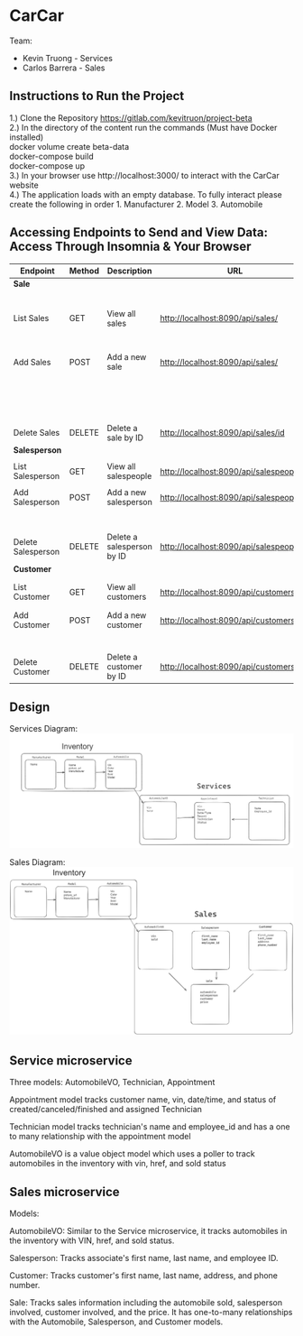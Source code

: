 # CarCar

Team:

- Kevin Truong - Services
- Carlos Barrera - Sales

## Instructions to Run the Project

1.) Clone the Repository https://gitlab.com/kevitruon/project-beta <br>
2.) In the directory of the content run the commands (Must have Docker installed)<br>
docker volume create beta-data<br>
docker-compose build<br>
docker-compose up<br>
3.) In your browser use http://localhost:3000/ to interact with the CarCar website<br>
4.) The application loads with an empty database. To fully interact please create the following in order 1. Manufacturer 2. Model 3. Automobile

## Accessing Endpoints to Send and View Data: Access Through Insomnia & Your Browser

| Endpoint           | Method | Description                | URL                                                                                  | Screenshot                                                         |
| ------------------ | ------ | -------------------------- | ------------------------------------------------------------------------------------ | ------------------------------------------------------------------ |
| **Sale**           |        |                            |                                                                                      |                                                                    |
| List Sales         | GET    | View all sales             | [http://localhost:8090/api/sales/](http://localhost:8090/api/sales/)                 | ![List Sales](ghi/app/public/listsale.png)                         |
| Add Sales          | POST   | Add a new sale             | [http://localhost:8090/api/sales/](http://localhost:8090/api/sales/)                 | ![Add Sales](ghi/app/public/addsalejson.png)                       |
|                    |        |                            |                                                                                      | ![Add Sales Response](ghi/app/public/addsaleresponse.png)          |
| Delete Sales       | DELETE | Delete a sale by ID        | [http://localhost:8090/api/sales/id](http://localhost:8090/api/sales/id)             | ![Delete Sales](ghi/app/public/delete.png)                         |
| **Salesperson**    |        |                            |                                                                                      |                                                                    |
| List Salesperson   | GET    | View all salespeople       | [http://localhost:8090/api/salespeople/](http://localhost:8090/api/salespeople/)     | ![List Salesperson](ghi/app/public/listsalesperson.png)            |
| Add Salesperson    | POST   | Add a new salesperson      | [http://localhost:8090/api/salespeople/](http://localhost:8090/api/salespeople/)     | ![Add Salesperson JSON](ghi/app/public/salepersonjson.png)         |
|                    |        |                            |                                                                                      | ![Add Salesperson Response](ghi/app/public/salepersonresponse.png) |
| Delete Salesperson | DELETE | Delete a salesperson by ID | [http://localhost:8090/api/salespeople/id](http://localhost:8090/api/salespeople/id) | ![Delete Salesperson](ghi/app/public/delete.png)                   |
| **Customer**       |        |                            |                                                                                      |                                                                    |
| List Customer      | GET    | View all customers         | [http://localhost:8090/api/customers/](http://localhost:8090/api/customers/)         | ![List Customer](ghi/app/public/listcustomer.png)                  |
| Add Customer       | POST   | Add a new customer         | [http://localhost:8090/api/customers/](http://localhost:8090/api/customers/)         | ![Add Customer JSON](ghi/app/public/customerjson.png)              |
|                    |        |                            |                                                                                      | ![Add Customer Response](ghi/app/public/customerjson.png)          |
| Delete Customer    | DELETE | Delete a customer by ID    | [http://localhost:8090/api/customers/id](http://localhost:8090/api/customers/id)     | ![Delete Customer](ghi/app/public/delete.png)                      |

## Design

Services Diagram: ![alt text](ghi/app/public/image.png)

Sales Diagram: ![alt text](ghi/app/public/salediagram.png)

## Service microservice

Three models: AutomobileVO, Technician, Appointment

Appointment model tracks customer name, vin, date/time, and status of created/canceled/finished and assigned Technician

Technician model tracks technician's name and employee_id and has a one to many relationship with the appointment model

AutomobileVO is a value object model which uses a poller to track automobiles in the inventory with vin, href, and sold status

## Sales microservice

Models:

AutomobileVO: Similar to the Service microservice, it tracks automobiles in the inventory with VIN, href, and sold status.

Salesperson: Tracks associate's first name, last name, and employee ID.

Customer: Tracks customer's first name, last name, address, and phone number.

Sale: Tracks sales information including the automobile sold, salesperson involved, customer involved, and the price. It has one-to-many relationships with the Automobile, Salesperson, and Customer models.
